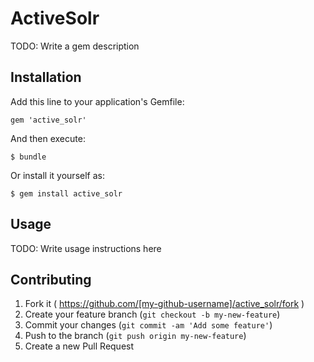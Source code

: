 # ActiveSolr

TODO: Write a gem description

## Installation

Add this line to your application's Gemfile:

    gem 'active_solr'

And then execute:

    $ bundle

Or install it yourself as:

    $ gem install active_solr

## Usage

TODO: Write usage instructions here

## Contributing

1. Fork it ( https://github.com/[my-github-username]/active_solr/fork )
2. Create your feature branch (`git checkout -b my-new-feature`)
3. Commit your changes (`git commit -am 'Add some feature'`)
4. Push to the branch (`git push origin my-new-feature`)
5. Create a new Pull Request
